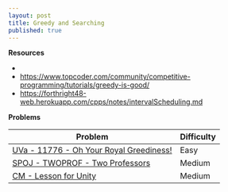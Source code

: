```yaml
---
layout: post
title: Greedy and Searching
published: true
---
```


**Resources**
* [](https://www.hackerearth.com/practice/algorithms/greedy/basics-of-greedy-algorithms/tutorial/)
* https://www.topcoder.com/community/competitive-programming/tutorials/greedy-is-good/
* https://forthright48-web.herokuapp.com/cpps/notes/intervalScheduling.md

**Problems**

| Problem                                   | Difficulty |
|-----------------------------------------  |------------|
| [UVa - 11776 - Oh Your Royal Greediness!](https://onlinejudge.org/external/117/11776.pdf)     | Easy       |
| [SPOJ - TWOPROF - Two Professors](https://www.spoj.com/problems/TWOPROF/)           | Medium     |
| [CM - Lesson for Unity](https://algo.codemarshal.org/contests/subiupc-2015/problems/B)                    | Medium     |
